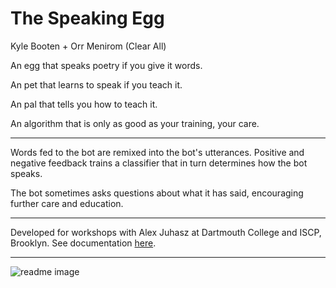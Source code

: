 # The Speaking Egg

Kyle Booten + Orr Menirom (Clear All)

An egg that speaks poetry if you give it words.

An pet that learns to speak if you teach it.

An pal that tells you how to teach it. 

An algorithm that is only as good as your training, your care.  

***

Words fed to the bot are remixed into the bot's utterances.  Positive and negative feedback trains a classifier that in turn determines how the bot speaks.

The bot sometimes asks questions about what it has said, encouraging further care and education.  

***

Developed for workshops with Alex Juhasz at Dartmouth College and ISCP, Brooklyn.  See documentation [here](http://fakenews-poetry.org/dartmouth.html).

***

![readme image](readme_image.png)
